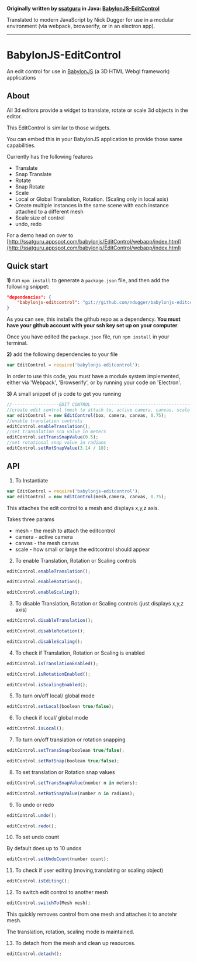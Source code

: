 **Originally written by [ssatguru](https://github.com/ssatguru) in Java:
[BabylonJS-EditControl](https://github.com/ssatguru/BabylonJS-EditControl)**

Translated to modern JavaScript by Nick Dugger for use in a modular environment (via webpack, browserify, or in an electron app).

---

# BabylonJS-EditControl
An edit control for use in [BabylonJS](http://www.babylonjs.com/) (a 3D HTML Webgl framework)  applications

## About
All 3d editors provide a widget to translate, rotate or scale 3d objects in the editor.

This EditControl is similar to those widgets.

You can embed this in your BabylonJS application to provide those same capabilities.

Currently has the following features

* Translate
* Snap Translate
* Rotate
* Snap Rotate
* Scale
* Local or Global  Translation, Rotation. (Scaling only in local axis)
* Create multiple instances in the same scene with each instance attached to a different mesh
* Scale size of control
* undo, redo

For a demo head on over to [http://ssatguru.appspot.com/babylonjs/EditControl/webapp/index.html](http://ssatguru.appspot.com/babylonjs/EditControl/webapp/index.html)

## Quick start
**1)** run `npm install` to generate a `package.json` file, and then add the following snippet:
```json
"dependencies": {
    "babylonjs-editcontrol": "git://github.com/ndugger/babylonjs-editcontrol-js.git"
}
```

As you can see, this installs the github repo as a dependency. **You must have your github account with your ssh key  set up on your computer**.

Once you have edited the `package.json` file, run `npm install` in your terminal.

**2)** add the following dependencies to your file
 ```javascript
 var EditControl = require('babylonjs-editcontrol');
```

In order to use this code, you must have a module system implemented, either via 'Webpack', 'Browserify', or by running your code on 'Electron'.

**3)** A small snippet of js code to get you running
```javascript
//------------------EDIT CONTROL -------------------------------------------------
//create edit control (mesh to attach to, active camera, canvas, scale of editcontrol)
var editControl = new EditControl(box, camera, canvas, 0.75);
//enable translation controls
editControl.enableTranslation();
//set transalation sna value in meters
editControl.setTransSnapValue(0.5);
//set rotational snap value in radians
editControl.setRotSnapValue(3.14 / 18);
```
## API
1) To Instantiate
```javascript
var EditControl = require('babylonjs-editcontrol');
var editControl = new EditControl(mesh,camera, canvas, 0.75);
```
This attaches the edit control to a mesh and displays  x,y,z axis.

Takes three params
* mesh - the mesh to attach the editcontrol
* camera - active camera
* canvas - the mesh canvas
* scale - how small or large the editcontrol should appear


2) To enable Translation, Rotation or Scaling controls
```javascript
editControl.enableTranslation();
```
```javascript
editControl.enableRotation();
```
```javascript
editControl.enableScaling();
```
3) To disable Translation, Rotation or Scaling controls (just displays x,y,z axis)
```javascript
editControl.disableTranslation();
```
```javascript
editControl.disableRotation();
```
```javascript
editControl.disableScaling();
```
4) To check if Translation, Rotation or Scaling is enabled
```javascript
editControl.isTranslationEnabled();
```
```javascript
editControl.isRotationEnabled();
```
```javascript
editControl.isScalingEnabled();
```
5) To turn on/off local/ global mode
```javascript
editControl.setLocal(boolean true/false);
```
6) To check if local/ global mode
```javascript
editControl.isLocal();
```
7) To turn on/off translation or rotation snapping
```javascript
editControl.setTransSnap(boolean true/false);
```
```javascript
editControl.setRotSnap(boolean true/false);
```
8) To set translation or Rotation snap values
```javascript
editControl.setTransSnapValue(number n in meters);
```
```javascript
editControl.setRotSnapValue(number n in radians);
```
9) To undo or redo
```javascript
editControl.undo();
```
```javascript
editControl.redo();
```
10) To set undo count

By default does up to 10 undos
```javascript
editControl.setUndoCount(number count);
```
11) To check if user editing (moving,translating or scaling object)
```javascript
editControl.isEditing();
```
12) To switch edit control to another mesh
```javascript
editControl.switchTo(Mesh mesh);
```
This quickly removes control from one mesh and attaches it to anotehr mesh.

The translation, rotation, scaling mode is maintained.

13) To detach from the mesh and clean up resources.
```javascript
editControl.detach();
```
